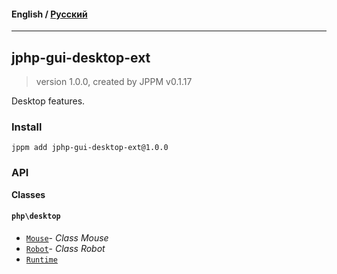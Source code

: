 #### **English** / [Русский](README.ru.md)

---

## jphp-gui-desktop-ext
> version 1.0.0, created by JPPM v0.1.17

Desktop features.

### Install
```
jppm add jphp-gui-desktop-ext@1.0.0
```

### API
**Classes**

#### `php\desktop`

- [`Mouse`](https://github.com/jphp-compiler/jphp/blob/master/exts/jphp-gui-desktop-ext/api-docs/classes/php/desktop/Mouse.md)- _Class Mouse_
- [`Robot`](https://github.com/jphp-compiler/jphp/blob/master/exts/jphp-gui-desktop-ext/api-docs/classes/php/desktop/Robot.md)- _Class Robot_
- [`Runtime`](https://github.com/jphp-compiler/jphp/blob/master/exts/jphp-gui-desktop-ext/api-docs/classes/php/desktop/Runtime.md)